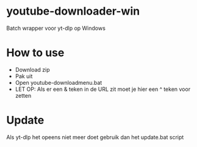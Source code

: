 # youtube-downloader-win
Batch wrapper voor yt-dlp op Windows

# How to use
- Download zip
- Pak uit
- Open youtube-downloadmenu.bat
- LET OP: Als er een & teken in de URL zit moet je hier een ^ teken voor zetten

# Update
Als yt-dlp het opeens niet meer doet gebruik dan het update.bat script
